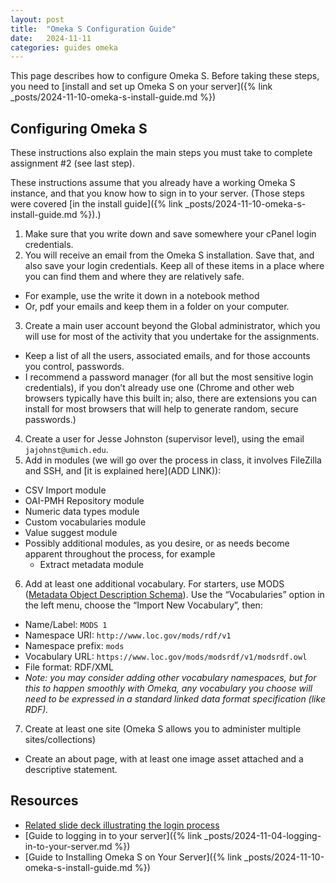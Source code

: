 ```yaml
---
layout: post
title:  "Omeka S Configuration Guide"
date:   2024-11-11
categories: guides omeka
---
```


This page describes how to configure Omeka S. Before taking these steps, you need to [install and set up Omeka S on your server]({% link _posts/2024-11-10-omeka-s-install-guide.md %})

## Configuring Omeka S

These instructions also explain the main steps you must take to complete assignment #2 (see last step).  

These instructions assume that you already have a working Omeka S instance, and that you know how to sign in to your server. (Those steps were covered [in the install guide]({% link _posts/2024-11-10-omeka-s-install-guide.md %}).)

1. Make sure that you write down and save somewhere your cPanel login credentials. 
2. You will receive an email from the Omeka S installation. Save that, and also save your login credentials. Keep all of these items in a place where you can find them and where they are relatively safe.
  - For example, use the write it down in a notebook method
  - Or, pdf your emails and keep them in a folder on your computer.
3. Create a main user account beyond the Global administrator, which you will use for most of the activity that you undertake for the assignments. 
  - Keep a list of all the users, associated emails, and for those accounts you control, passwords.
  - I recommend a password manager (for all but the most sensitive login credentials), if you don’t already use one (Chrome and other web browsers typically have this built in; also, there are extensions you can install for most browsers that will help to generate random, secure passwords.)
4. Create a user for Jesse Johnston (supervisor level), using the email `jajohnst@umich.edu`.
5. Add in modules (we will go over the process in class, it involves FileZilla and SSH, and [it is explained here](ADD LINK)):
  - CSV Import module
  - OAI-PMH Repository module
  - Numeric data types module
  - Custom vocabularies module
  - Value suggest module
  - Possibly additional modules, as you desire, or as needs become apparent throughout the process, for example
    - Extract metadata module
6. Add at least one additional vocabulary. For starters, use MODS ([Metadata Object Description Schema](https://www.loc.gov/standards/mods)). Use the “Vocabularies” option in the left menu, choose the “Import New Vocabulary”, then:
  - Name/Label: `MODS 1`
  - Namespace URI: `http://www.loc.gov/mods/rdf/v1`
  - Namespace prefix: `mods`
  - Vocabulary URL: `https://www.loc.gov/mods/modsrdf/v1/modsrdf.owl`
  - File format: RDF/XML
  - _Note: you may consider adding other vocabulary namespaces, but for this to happen smoothly with Omeka, any vocabulary you choose will need to be expressed in a standard linked data format specification (like RDF)._
7. Create at least one site (Omeka S allows you to administer multiple sites/collections)
  - Create an about page, with at least one image asset attached and a descriptive statement.
<!--
8. To complete the assignment: Share the link and login information to the site as your assignment for course assignment number 2. Via Canvas.
-->

## Resources

* [Related slide deck illustrating the login process][related-slide-deck]
* [Guide to logging in to your server]({% link _posts/2024-11-04-logging-in-to-your-server.md %})
* [Guide to Installing Omeka S on Your Server]({% link _posts/2024-11-10-omeka-s-install-guide.md %})

[related-slide-deck]: TBD